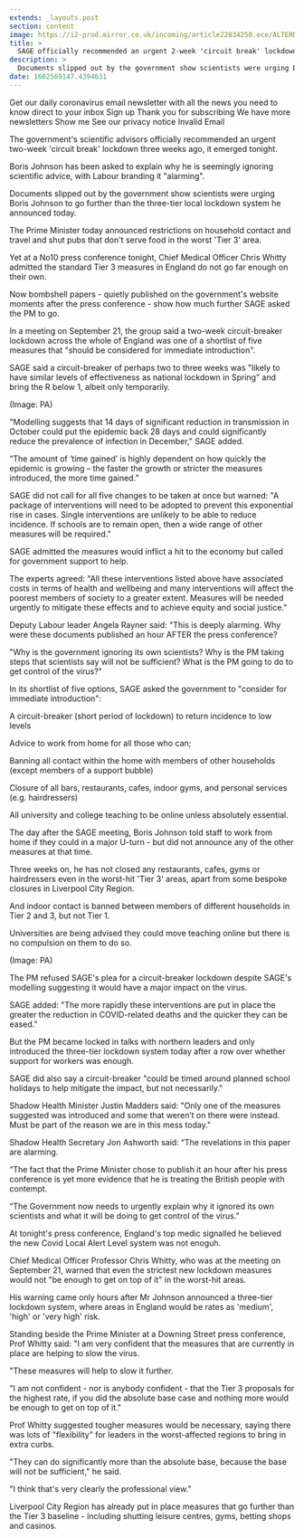 ```yaml
--- 
extends: _layouts.post 
section: content 
image: https://i2-prod.mirror.co.uk/incoming/article22834250.ece/ALTERNATES/s1200/0_Coronavirus-Mon-Oct-12-2020.jpg 
title: > 
  SAGE officially recommended an urgent 2-week 'circuit break' lockdown 3 weeks ago 
description: > 
  Documents slipped out by the government show scientists were urging Boris Johnson to go further than the three-tier local lockdown system he announced today.Now bombshell papers - quietly published on the government's website moments after the press conference - show how much further SAGE asked the PM to go.(Image: PA)The PM refused SAGE's plea for a circuit-breaker lockdown despite SAGE's modelling suggesting it would have a major impact on the virus.But the PM became locked in talks with northern leaders and only introduced the three-tier lockdown system today after a row over whether support for workers was enough.His warning came only hours after Mr Johnson announced a three-tier lockdown system, where areas in England would be rates as 'medium', 'high' or 'very high' risk. 
date: 1602569147.4394631 
--- 
```

Get our daily coronavirus email newsletter with all the news you need to know direct to your inbox Sign up Thank you for subscribing We have more newsletters Show me See our privacy notice Invalid Email

The government's scientific advisors officially recommended an urgent two-week 'circuit break' lockdown three weeks ago, it emerged tonight.

Boris Johnson has been asked to explain why he is seemingly ignoring scientific advice, with Labour branding it "alarming".

Documents slipped out by the government show scientists were urging Boris Johnson to go further than the three-tier local lockdown system he announced today.

The Prime Minister today announced restrictions on household contact and travel and shut pubs that don't serve food in the worst 'Tier 3' area.

Yet at a No10 press conference tonight, Chief Medical Officer Chris Whitty admitted the standard Tier 3 measures in England do not go far enough on their own.

Now bombshell papers - quietly published on the government's website moments after the press conference - show how much further SAGE asked the PM to go.

In a meeting on September 21, the group said a two-week circuit-breaker lockdown across the whole of England was one of a shortlist of five measures that "should be considered for immediate introduction".

SAGE said a circuit-breaker of perhaps two to three weeks was "likely to have similar levels of effectiveness as national lockdown in Spring" and bring the R below 1, albeit only temporarily.

(Image: PA)

"Modelling suggests that 14 days of significant reduction in transmission in October could put the epidemic back 28 days and could significantly reduce the prevalence of infection in December," SAGE added.

“The amount of ‘time gained’ is highly dependent on how quickly the epidemic is growing – the faster the growth or stricter the measures introduced, the more time gained.”

SAGE did not call for all five changes to be taken at once but warned: "A package of interventions will need to be adopted to prevent this exponential rise in cases. Single interventions are unlikely to be able to reduce incidence. If schools are to remain open, then a wide range of other measures will be required."

SAGE admitted the measures would inflict a hit to the economy but called for government support to help.

The experts agreed: "All these interventions listed above have associated costs in terms of health and wellbeing and many interventions will affect the poorest members of society to a greater extent. Measures will be needed urgently to mitigate these effects and to achieve equity and social justice."

Deputy Labour leader Angela Rayner said: "This is deeply alarming. Why were these documents published an hour AFTER the press conference?

"Why is the government ignoring its own scientists? Why is the PM taking steps that scientists say will not be sufficient? What is the PM going to do to get control of the virus?"

In its shortlist of five options, SAGE asked the government to "consider for immediate introduction":

A circuit-breaker (short period of lockdown) to return incidence to low levels

Advice to work from home for all those who can;

Banning all contact within the home with members of other households (except members of a support bubble)

Closure of all bars, restaurants, cafes, indoor gyms, and personal services (e.g. hairdressers)

All university and college teaching to be online unless absolutely essential.

The day after the SAGE meeting, Boris Johnson told staff to work from home if they could in a major U-turn - but did not announce any of the other measures at that time.

Three weeks on, he has not closed any restaurants, cafes, gyms or hairdressers even in the worst-hit 'Tier 3' areas, apart from some bespoke closures in Liverpool City Region.

And indoor contact is banned between members of different households in Tier 2 and 3, but not Tier 1.

Universities are being advised they could move teaching online but there is no compulsion on them to do so.

(Image: PA)

The PM refused SAGE's plea for a circuit-breaker lockdown despite SAGE's modelling suggesting it would have a major impact on the virus.

SAGE added: "The more rapidly these interventions are put in place the greater the reduction in COVID-related deaths and the quicker they can be eased."

But the PM became locked in talks with northern leaders and only introduced the three-tier lockdown system today after a row over whether support for workers was enough.

SAGE did also say a circuit-breaker "could be timed around planned school holidays to help mitigate the impact, but not necessarily."

Shadow Health Minister Justin Madders said: "Only one of the measures suggested was introduced and some that weren’t on there were instead. Must be part of the reason we are in this mess today."

Shadow Health Secretary Jon Ashworth said: “The revelations in this paper are alarming.

“The fact that the Prime Minister chose to publish it an hour after his press conference is yet more evidence that he is treating the British people with contempt.

“The Government now needs to urgently explain why it ignored its own scientists and what it will be doing to get control of the virus.”

At tonight's press conference, England's top medic signalled he believed the new Covid Local Alert Level system was not enoguh.

Chief Medical Officer Professor Chris Whitty, who was at the meeting on September 21, warned that even the strictest new lockdown measures would not "be enough to get on top of it" in the worst-hit areas.

His warning came only hours after Mr Johnson announced a three-tier lockdown system, where areas in England would be rates as 'medium', 'high' or 'very high' risk.

Standing beside the Prime Minister at a Downing Street press conference, Prof Whitty said: "I am very confident that the measures that are currently in place are helping to slow the virus.

"These measures will help to slow it further.

"I am not confident - nor is anybody confident - that the Tier 3 proposals for the highest rate, if you did the absolute base case and nothing more would be enough to get on top of it."

Prof Whitty suggested tougher measures would be necessary, saying there was lots of "flexibility" for leaders in the worst-affected regions to bring in extra curbs.

"They can do significantly more than the absolute base, because the base will not be sufficient," he said.

"I think that's very clearly the professional view."

Liverpool City Region has already put in place measures that go further than the Tier 3 baseline - including shutting leisure centres, gyms, betting shops and casinos.